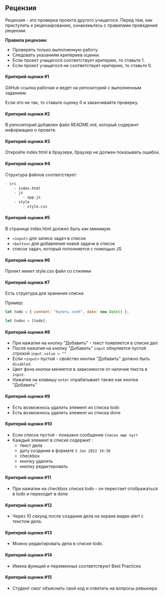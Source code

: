 ## Рецензия

Рецензия - это проверка проекта другого учащегося. Перед тем, как приступить к рецензированию, ознакомьтесь с правилами проведения рецензии.

**Правила рецензии:**

- Проверять только выполненную работу.
- Следовать указаниям критериев оценки.
- Если проект учащегося соответствует критерию, то ставьте 1.
- Если проект учащегося не соответствует критерию, то ставьте 0.

#### Критерий оценки #1

GitHub ссылка рабочая и ведет на репозиторий с выполненным заданием.

Если это не так, то ставьте оценку 0 и заканчивайте проверку.

#### Критерий оценки #2

В репозиторий добавлен файл README.md, который содержит информацию о проекте.

#### Критерий оценки #3

Откройте index.html в браузере, браузер не должен показывать ошибок.

#### Критерий оценки #4

Структура файлов соответствует:

```bash
- src
    - index.html
    - js
        - app.js
    - style
        - style.css
```

#### Критерий оценки #5

В странице index.html должно быть как минимум:

- `<input>` для записи задач в список
- `<button>` для добавления новой задачи в список
- список задач, который пополняется с помощью JS

#### Критерий оценки #6

Проект имеет style.css файл со стилями

#### Критерий оценки #7

Есть структура для хранения списка

Пример:

```jsx
let todo = { content: "Купить хлеб", date: new Date() };

let todos = [todo];
```

#### Критерий оценки #8

- При нажатии на кнопку "Добавить" - текст появляется в списке дел
- После нажатия на кнопку "Добавить" `input` обнуляется пустой строкой `input.value = ""`
- Если `<input>` пустой - свойство кнопки "Добавить" должно быть `disabled`.
- Цвет фона кнопки меняется в зависимости от наличия текста в `input`.
- Нажатие на клавишу `enter` отрабатывает также как кнопка "Добавить"

#### Критерий оценки #9

- Есть возможнось удалить элемент из списка todo
- Есть возможнось удалить элемент из списка done

#### Критерий оценки #10

- Если список пустой - показано сообщение `Список еще пуст`
- Каждый элемент в списке содержит :
  - текст дела
  - дату создания в формате `3 Jan 2022 16:30`
  - checkbox
  - кнопку удалить
  - кнопку редактировать

#### Критерий оценки #11

- При нажатии на checkbox списка todo - он перестает отображаться в todo и переходит в done

#### Критерий оценки #12

- Через 10 секунд после создания дела на экране виден alert c текстом дела.

#### Критерий оценки #13

- Можно редактировать дела в списке todo.

#### Критерий оценки #14

- Имена функций и переменных соответствуют Best Practices

#### Критерий оценки #15

- Студент смог объяснить свой код и ответить на вопросы ревьюера
